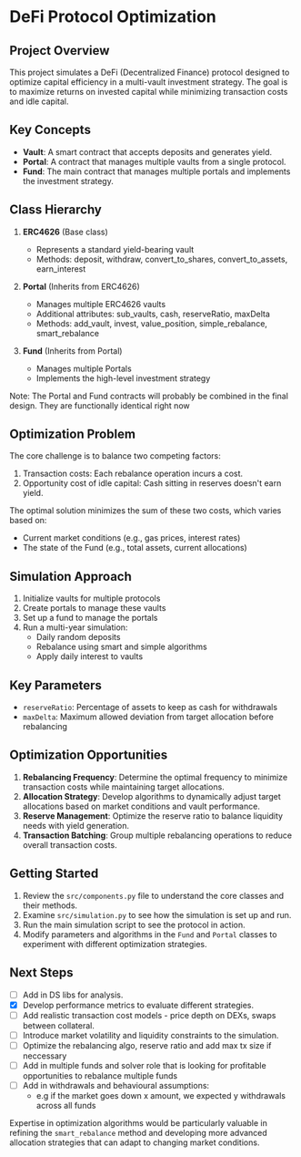 # DeFi Protocol Optimization

## Project Overview

This project simulates a DeFi (Decentralized Finance) protocol designed to optimize capital efficiency in a multi-vault investment strategy. The goal is to maximize returns on invested capital while minimizing transaction costs and idle capital.

## Key Concepts

- **Vault**: A smart contract that accepts deposits and generates yield.
- **Portal**: A contract that manages multiple vaults from a single protocol.
- **Fund**: The main contract that manages multiple portals and implements the investment strategy.

## Class Hierarchy

1. **ERC4626** (Base class)
   - Represents a standard yield-bearing vault
   - Methods: deposit, withdraw, convert_to_shares, convert_to_assets, earn_interest

2. **Portal** (Inherits from ERC4626)
   - Manages multiple ERC4626 vaults
   - Additional attributes: sub_vaults, cash, reserveRatio, maxDelta
   - Methods: add_vault, invest, value_position, simple_rebalance, smart_rebalance

3. **Fund** (Inherits from Portal)
   - Manages multiple Portals
   - Implements the high-level investment strategy

Note: The Portal and Fund contracts will probably be combined in the final design. They are functionally identical right now

## Optimization Problem

The core challenge is to balance two competing factors:

1. Transaction costs: Each rebalance operation incurs a cost.
2. Opportunity cost of idle capital: Cash sitting in reserves doesn't earn yield.

The optimal solution minimizes the sum of these two costs, which varies based on:
- Current market conditions (e.g., gas prices, interest rates)
- The state of the Fund (e.g., total assets, current allocations)

## Simulation Approach

1. Initialize vaults for multiple protocols
2. Create portals to manage these vaults
3. Set up a fund to manage the portals
4. Run a multi-year simulation:
   - Daily random deposits
   - Rebalance using smart and simple algorithms
   - Apply daily interest to vaults

## Key Parameters

- `reserveRatio`: Percentage of assets to keep as cash for withdrawals
- `maxDelta`: Maximum allowed deviation from target allocation before rebalancing

## Optimization Opportunities

1. **Rebalancing Frequency**: Determine the optimal frequency to minimize transaction costs while maintaining target allocations.
2. **Allocation Strategy**: Develop algorithms to dynamically adjust target allocations based on market conditions and vault performance.
3. **Reserve Management**: Optimize the reserve ratio to balance liquidity needs with yield generation.
4. **Transaction Batching**: Group multiple rebalancing operations to reduce overall transaction costs.

## Getting Started

1. Review the `src/components.py` file to understand the core classes and their methods.
2. Examine `src/simulation.py` to see how the simulation is set up and run.
3. Run the main simulation script to see the protocol in action.
4. Modify parameters and algorithms in the `Fund` and `Portal` classes to experiment with different optimization strategies.

## Next Steps

- [ ] Add in DS libs for analysis.
- [x] Develop performance metrics to evaluate different strategies.
- [ ] Add realistic transaction cost models - price depth on DEXs, swaps between collateral.
- [ ] Introduce market volatility and liquidity constraints to the simulation.
- [ ] Optimize the rebalancing algo, reserve ratio and add max tx size if neccessary
- [ ] Add in multiple funds and solver role that is looking for profitable opportunities to rebalance multiple funds
- [ ] Add in withdrawals and behavioural assumptions:
    - e.g if the market goes down x amount, we expected y withdrawals across all funds


Expertise in optimization algorithms would be particularly valuable in refining the `smart_rebalance` method and developing more advanced allocation strategies that can adapt to changing market conditions.
